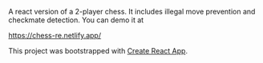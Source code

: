 A react version of a 2-player chess. It includes illegal move prevention and checkmate detection.
You can demo it at 

https://chess-re.netlify.app/

This project was bootstrapped with [Create React App](https://github.com/facebook/create-react-app).



